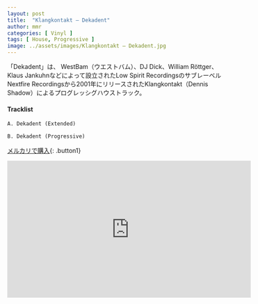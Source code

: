 ```yaml
---
layout: post
title:  "Klangkontakt – Dekadent"
author: mmr
categories: [ Vinyl ]
tags: [ House, Progressive ]
image: ../assets/images/Klangkontakt – Dekadent.jpg
---
```


「Dekadent」は、
WestBam（ウエストバム）、DJ Dick、William Röttger、Klaus Jankuhnなどによって設立されたLow Spirit RecordingsのサブレーベルNextfire Recordingsから2001年にリリースされたKlangkontakt（Dennis Shadow）によるプログレッシグハウストラック。

#### Tracklist
```md
A. Dekadent (Extended)

B. Dekadent (Progressive)
```

[メルカリで購入](https://jp.mercari.com/item/m67842278990?afid=6142608987){: .button1}

<iframe width="560" height="315" src="https://www.youtube.com/embed/yaio0ANMVTE?si=ZpVAh6Ti9dpWsIJw" title="YouTube video player" frameborder="0" allow="accelerometer; autoplay; clipboard-write; encrypted-media; gyroscope; picture-in-picture; web-share" referrerpolicy="strict-origin-when-cross-origin" allowfullscreen></iframe>